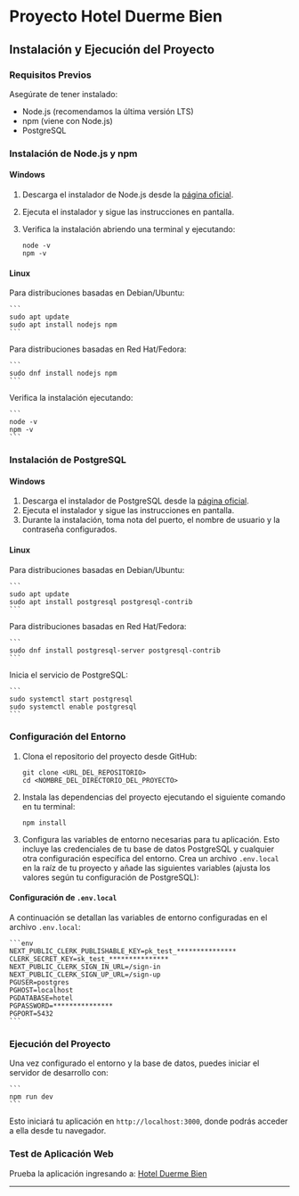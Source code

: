 # Proyecto Hotel Duerme Bien

## Instalación y Ejecución del Proyecto

### Requisitos Previos

Asegúrate de tener instalado:

- Node.js (recomendamos la última versión LTS)
- npm (viene con Node.js)
- PostgreSQL

### Instalación de Node.js y npm

#### Windows

1. Descarga el instalador de Node.js desde la [página oficial](https://nodejs.org/).
2. Ejecuta el instalador y sigue las instrucciones en pantalla.
3. Verifica la instalación abriendo una terminal y ejecutando:

    ```
    node -v
    npm -v
    ```

#### Linux

Para distribuciones basadas en Debian/Ubuntu:

    ```
    sudo apt update
    sudo apt install nodejs npm
    ```

Para distribuciones basadas en Red Hat/Fedora:

    ```
    sudo dnf install nodejs npm
    ```

Verifica la instalación ejecutando:

    ```
    node -v
    npm -v
    ```

### Instalación de PostgreSQL

#### Windows

1. Descarga el instalador de PostgreSQL desde la [página oficial](https://www.postgresql.org/download/windows/).
2. Ejecuta el instalador y sigue las instrucciones en pantalla.
3. Durante la instalación, toma nota del puerto, el nombre de usuario y la contraseña configurados.

#### Linux

Para distribuciones basadas en Debian/Ubuntu:

    ```
    sudo apt update
    sudo apt install postgresql postgresql-contrib
    ```

Para distribuciones basadas en Red Hat/Fedora:

    ```
    sudo dnf install postgresql-server postgresql-contrib
    ```

Inicia el servicio de PostgreSQL:

    ```
    sudo systemctl start postgresql
    sudo systemctl enable postgresql
    ```

### Configuración del Entorno

1. Clona el repositorio del proyecto desde GitHub:

    ```
    git clone <URL_DEL_REPOSITORIO>
    cd <NOMBRE_DEL_DIRECTORIO_DEL_PROYECTO>
    ```

2. Instala las dependencias del proyecto ejecutando el siguiente comando en tu terminal:

    ```
    npm install
    ```

3. Configura las variables de entorno necesarias para tu aplicación. Esto incluye las credenciales de tu base de datos PostgreSQL y cualquier otra configuración específica del entorno. Crea un archivo `.env.local` en la raíz de tu proyecto y añade las siguientes variables (ajusta los valores según tu configuración de PostgreSQL):

#### Configuración de `.env.local`

A continuación se detallan las variables de entorno configuradas en el archivo `.env.local`:

    ```env
    NEXT_PUBLIC_CLERK_PUBLISHABLE_KEY=pk_test_***************
    CLERK_SECRET_KEY=sk_test_***************
    NEXT_PUBLIC_CLERK_SIGN_IN_URL=/sign-in
    NEXT_PUBLIC_CLERK_SIGN_UP_URL=/sign-up
    PGUSER=postgres
    PGHOST=localhost
    PGDATABASE=hotel
    PGPASSWORD=***************
    PGPORT=5432
    ```

### Ejecución del Proyecto

Una vez configurado el entorno y la base de datos, puedes iniciar el servidor de desarrollo con:

    ```
    npm run dev
    ```

Esto iniciará tu aplicación en `http://localhost:3000`, donde podrás acceder a ella desde tu navegador.

### Test de Aplicación Web

Prueba la aplicación ingresando a: [Hotel Duerme Bien](https://hotel-app-production-104f.up.railway.app/)

---

